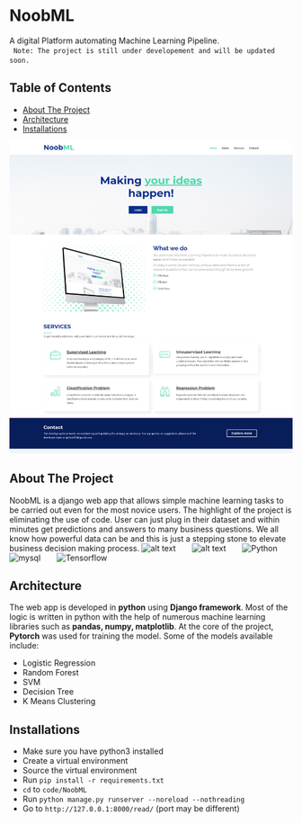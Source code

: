 # NoobML
A digital Platform automating Machine Learning Pipeline.  
` Note: The project is still under developement and will be updated soon.`
<br>

<!-- TABLE OF CONTENTS -->
## Table of Contents

* [About The Project](#about-the-project)
* [Architecture](#architecture)
* [Installations](#installations)


![alt text](./Documentation/full.png)

## About The Project
NoobML is a django web app that allows simple machine learning tasks to be carried out even for the most novice users. The highlight of the project is eliminating the use of code. User can just plug in their dataset and within minutes get predictions and answers to many business questions. We all know how powerful data can be and this is just a stepping stone to elevate business decision making process. 
![alt text](https://raw.githubusercontent.com/coreprinciple97/coreprinciple97/master/images/pytorch.svg)  &ensp;&ensp;&ensp;
![alt text](https://raw.githubusercontent.com/coreprinciple97/coreprinciple97/18ba183450b3559461d670950d4d127d3935653b/images/django.svg)  &ensp;&ensp;&ensp;
<img title="Python" alt="Python" src="https://raw.githubusercontent.com/coreprinciple97/coreprinciple97/master/images/python.svg" width="50" height="50" />  &ensp;&ensp;&ensp;
<img title="Python" alt="mysql" src="https://raw.githubusercontent.com/coreprinciple97/coreprinciple97/master/images/mysql.svg" width="50" height="50" />  &ensp;&ensp;&ensp;
<img title="Python" alt="Tensorflow" src="https://raw.githubusercontent.com/coreprinciple97/coreprinciple97/master/images/tf.svg" width="50" height="50" />  &ensp;&ensp;&ensp;



## Architecture

The web app is developed in **python** using **Django framework**. Most of the logic is written in python with the help of numerous machine learning libraries such as  **pandas, numpy, matplotlib**. At the core of the project, **Pytorch** was used for training the model.
Some of the models available include:
 * Logistic Regression
 * Random Forest
 * SVM
 * Decision Tree
 * K Means Clustering


## Installations
* Make sure you have python3 installed
* Create a virtual environment
* Source the virtual environment
* Run `pip install -r requirements.txt`
* `cd` to `code/NoobML`
* Run `python manage.py runserver --noreload --nothreading`
* Go to `http://127.0.0.1:8000/read/` (port may be different)

